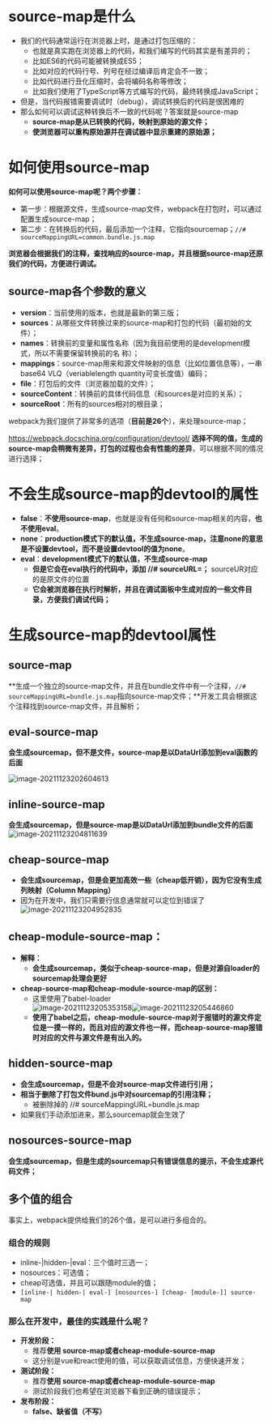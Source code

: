 # source-map是什么

* 我们的代码通常运行在浏览器上时，是通过打包压缩的： 
  * 也就是真实跑在浏览器上的代码，和我们编写的代码其实是有差异的； 
  * 比如ES6的代码可能被转换成ES5； 
  * 比如对应的代码行号、列号在经过编译后肯定会不一致； 
  * 比如代码进行丑化压缩时，会将编码名称等修改；
  * 比如我们使用了TypeScript等方式编写的代码，最终转换成JavaScript；
* 但是，当代码报错需要调试时（debug），调试转换后的代码是很困难的 
* 那么如何可以调试这种转换后不一致的代码呢？答案就是source-map 
  * **source-map是从已转换的代码，映射到原始的源文件；** 
  * **使浏览器可以重构原始源并在调试器中显示重建的原始源；**



# 如何使用source-map

 **如何可以使用source-map呢？两个步骤：**

* 第一步：根据源文件，生成source-map文件，webpack在打包时，可以通过配置生成source-map； 
* 第二步：在转换后的代码，最后添加一个注释，它指向sourcemap；`//# sourceMappingURL=common.bundle.js.map`

**浏览器会根据我们的注释，查找响应的source-map，并且根据source-map还原我们的代码，方便进行调试。**

## source-map各个参数的意义

* **version**：当前使用的版本，也就是最新的第三版； 
* **sources**：从哪些文件转换过来的source-map和打包的代码（最初始的文件）； 
* **names**：转换前的变量和属性名称（因为我目前使用的是development模式，所以不需要保留转换前的名 称）； 
* **mappings**：source-map用来和源文件映射的信息（比如位置信息等），一串base64 VLQ（veriablelength quantity可变长度值）编码； 
* **file**：打包后的文件（浏览器加载的文件）； 
* **sourceContent**：转换前的具体代码信息（和sources是对应的关系）； 
* **sourceRoot**：所有的sources相对的根目录；



webpack为我们提供了非常多的选项（**目前是26个**），来处理source-map； 

https://webpack.docschina.org/configuration/devtool/ 
**选择不同的值，生成的source-map会稍微有差异，打包的过程也会有性能的差异**，可以根据不同的情况进行选择；

# 不会生成source-map的devtool的属性

* **false**：**不使用source-map**，也就是没有任何和source-map相关的内容，**也不使用eval**。 
* **none**：**production模式下的默认值，不生成source-map，注意none的意思是不设置devtool，而不是设置devtool的值为none**。 
* **eval**：**development模式下的默认值，不生成source-map** 
  * **但是它会在eval执行的代码中，添加 //# sourceURL=；** sourceUR对应的是原文件的位置
  * **它会被浏览器在执行时解析，并且在调试面板中生成对应的一些文件目录，方便我们调试代码；**



# 生成source-map的devtool属性

## source-map

**生成一个独立的source-map文件，并且在bundle文件中有一个注释，`//# sourceMappingURL=bundle.js.map`指向source-map文件；**开发工具会根据这个注释找到source-map文件，并且解析；



## **eval-source-map**

**会生成sourcemap，但不是文件，source-map是以DataUrl添加到eval函数的后面**

![image-20211123202604613](image-20211123202604613.png)



## inline-source-map

**会生成sourcemap，但是source-map是以DataUrl添加到bundle文件的后面**<br>![image-20211123204811639](image-20211123204811639.png)



## cheap-source-map

* **会生成sourcemap，但是会更加高效一些（cheap低开销），因为它没有生成列映射（Column Mapping）**
* 因为在开发中，我们只需要行信息通常就可以定位到错误了<br>![image-20211123204952835](image-20211123204952835.png)



## cheap-module-source-map：

* **解释：**
  * **会生成sourcemap，类似于cheap-source-map，但是对源自loader的sourcemap处理会更好**
* **cheap-source-map和cheap-module-source-map的区别：**
  * 这里使用了babel-loader<br>![image-20211123205353158](image-20211123205353158.png)![image-20211123205446860](image-20211123205446860.png)
  * **使用了babel之后，cheap-module-source-map对于报错时的源文件定位是一摸一样的，而且对应的源文件也一样，而cheap-source-map报错时对应的文件与源文件是有出入的。**



## hidden-source-map

* **会生成sourcemap，但是不会对source-map文件进行引用；** 
* **相当于删除了打包文件bund.js中对sourcemap的引用注释；**
  * 被删除掉的 //# sourceMappingURL=bundle.js.map
* 如果我们手动添加进来，那么sourcemap就会生效了



## nosources-source-map

​	**会生成sourcemap，但是生成的sourcemap只有错误信息的提示，不会生成源代码文件；**



## 多个值的组合

事实上，webpack提供给我们的26个值，是可以进行多组合的。

### 组合的规则

* inline-|hidden-|eval：三个值时三选一； 
* nosources：可选值； 
* cheap可选值，并且可以跟随module的值；
* `[inline-| hidden-| eval-] [nosources-] [cheap- [module-]] source-map`

### 那么在开发中，最佳的实践是什么呢？

* **开发阶段：**
  * 推荐**使用 source-map或者cheap-module-source-map** 
  * 这分别是vue和react使用的值，可以获取调试信息，方便快速开发； 
* **测试阶段：**
  * 推荐**使用 source-map或者cheap-module-source-map** 
  * 测试阶段我们也希望在浏览器下看到正确的错误提示； 
* **发布阶段：**
  * **false、缺省值（不写）**